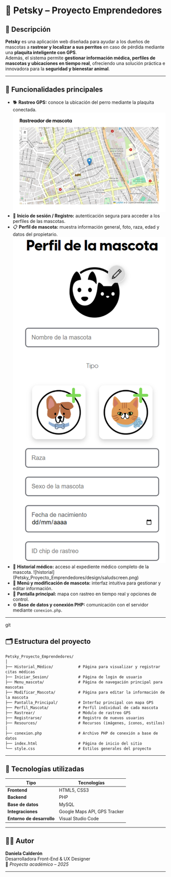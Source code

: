 # 🐾 Petsky – Proyecto Emprendedores

## 📖 Descripción

**Petsky** es una aplicación web diseñada para ayudar a los dueños de mascotas a **rastrear y localizar a sus perritos** en caso de pérdida mediante una **plaquita inteligente con GPS**.  
Además, el sistema permite **gestionar información médica, perfiles de mascotas y ubicaciones en tiempo real**, ofreciendo una solución práctica e innovadora para la **seguridad y bienestar animal**.

---

## 🧩 Funcionalidades principales

- 🐕 **Rastreo GPS:** conoce la ubicación del perro mediante la plaquita conectada.  
![rastreo](Petsky_Proyecto_Emprendedores/design/rastreador.png)
- 👤 **Inicio de sesión / Registro:** autenticación segura para acceder a los perfiles de las mascotas.  
- 📋 **Perfil de mascota:** muestra información general, foto, raza, edad y datos del propietario.  
![perfil mascota](Petsky_Proyecto_Emprendedores/design/perfilmascotascreen.png)
- 🏥 **Historial médico:** acceso al expediente médico completo de la mascota. 
![historial] (Petsky_Proyecto_Emprendedores/design/saludscreen.png) 
- 🐾 **Menú y modificación de mascota:** interfaz intuitiva para gestionar y editar información.  
- 📍 **Pantalla principal:** mapa con rastreo en tiempo real y opciones de control.  
- ⚙️ **Base de datos y conexión PHP:** comunicación con el servidor mediante `conexion.php`.

---
git 
## 🗂️ Estructura del proyecto

```
Petsky_Proyecto_Emprendedores/
│
├── Historial_Médico/           # Página para visualizar y registrar citas médicas
├── Iniciar_Sesion/             # Página de login de usuario
├── Menu_mascota/               # Página de navegación principal para mascotas
├── Modificar_Mascota/          # Página para editar la información de la mascota
├── Pantalla_Principal/         # Interfaz principal con mapa GPS
├── Perfil_Mascota/             # Perfil individual de cada mascota
├── Rastrear/                   # Módulo de rastreo GPS
├── Registrarse/                # Registro de nuevos usuarios
├── Resources/                  # Recursos (imágenes, íconos, estilos)
│
├── conexion.php                # Archivo PHP de conexión a base de datos
├── index.html                  # Página de inicio del sitio
└── style.css                   # Estilos generales del proyecto
```

---

## 🧠 Tecnologías utilizadas

| Tipo | Tecnologías |
|------|--------------|
| **Frontend** | HTML5, CSS3 |
| **Backend** | PHP |
| **Base de datos** | MySQL |
| **Integraciones** | Google Maps API, GPS Tracker |
| **Entorno de desarrollo** | Visual Studio Code |

---
## 👩‍💻 Autor

**Daniela Calderón**  
Desarrolladora Front-End & UX Designer  
📅 *Proyecto académico – 2025*  

---


